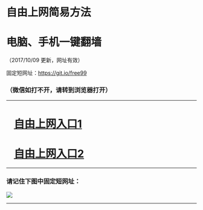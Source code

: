 ﻿# 自由上网简易方法

# 电脑、手机一键翻墙

（2017/10/09 更新，网址有效）

固定短网址：https://git.io/free99

### （微信如打不开，请转到浏览器打开）


***





# &nbsp;&nbsp; <a href="http://ft301718191.fwq-tz-1001.info/fwqtz01.html?t=100900111951 " target="_blank">自由上网入口1</a>
# &nbsp;&nbsp; <a href="http://ft2882531203.fwq-tz-1002.info/fwqtz02.html?t=100900125431 " target="_blank">自由上网入口2</a>
***

### 请记住下图中固定短网址：

<img src="https://s3-us-west-2.amazonaws.com/fwq-1001/yjfq-20170905okok.png" /> 


***

